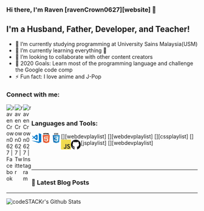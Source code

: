 <!--
 * @Author: your name
 * @Date: 2020-08-07 20:44:47
 * @LastEditTime: 2020-08-07 20:57:12
 * @LastEditors: Please set LastEditors
 * @Description: In User Settings Edit
 * @FilePath: \codeSTACKr-master\README.md
-->

### Hi there, I'm Raven [ravenCrown0627][website] 👋

## I'm a Husband, Father, Developer, and Teacher!
- 🔭 I’m currently studying programming at University Sains Malaysia(USM)
- 🌱 I’m currently learning everything 🤣
- 👯 I’m looking to collaborate with other content creators
- 🥅 2020 Goals: Learn most of the programming language and challenge the Google code comp
- ⚡ Fun fact: I love anime and J-Pop

### Connect with me:

[<img align="left" alt="ravenCrown0627 | Facebook" width="22px" src="https://cdn.jsdelivr.net/npm/simple-icons@v3/icons/facebook.svg" />][facebook]
[<img align="left" alt="ravenCrown0627 | Twitter" width="22px" src="https://cdn.jsdelivr.net/npm/simple-icons@v3/icons/twitter.svg" />][twitter]
[<img align="left" alt="ravenCrown0627 | Instagram" width="22px" src="https://cdn.jsdelivr.net/npm/simple-icons@v3/icons/instagram.svg" />][instagram]

<br />

### Languages and Tools:

[<img align="left" alt="Visual Studio Code" width="26px" src="https://raw.githubusercontent.com/github/explore/80688e429a7d4ef2fca1e82350fe8e3517d3494d/topics/visual-studio-code/visual-studio-code.png" />][webdevplaylist]
[<img align="left" alt="HTML5" width="26px" src="https://raw.githubusercontent.com/github/explore/80688e429a7d4ef2fca1e82350fe8e3517d3494d/topics/html/html.png" />][webdevplaylist]
[<img align="left" alt="CSS3" width="26px" src="https://raw.githubusercontent.com/github/explore/80688e429a7d4ef2fca1e82350fe8e3517d3494d/topics/css/css.png" />][cssplaylist]
[<img align="left" alt="JavaScript" width="26px" src="https://raw.githubusercontent.com/github/explore/80688e429a7d4ef2fca1e82350fe8e3517d3494d/topics/javascript/javascript.png" />][jsplaylist]
[<img align="left" alt="GitHub" width="26px" src="https://raw.githubusercontent.com/github/explore/78df643247d429f6cc873026c0622819ad797942/topics/github/github.png" />][webdevplaylist]

<br />
<br />

---

### 📕 Latest Blog Posts
<!-- BLOG-POST-LIST:START -->
<!-- BLOG-POST-LIST:END -->

---

<img align="left" alt="codeSTACKr's Github Stats" src="https://github-readme-stats.vercel.app/api?username=codeSTACKr&show_icons=true&hide_border=true" />

[facebook]: https://www.facebook.com/kagamine.len.50596
[twitter]: https://twitter.com/blackcrowdrt
[instagram]: https://www.instagram.com/raven_crowd
